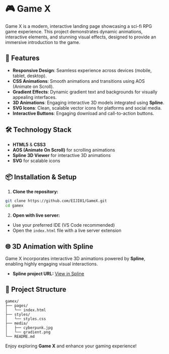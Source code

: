 # 🎮 Game X

Game X is a modern, interactive landing page showcasing a sci-fi RPG game experience. This project demonstrates dynamic animations, interactive elements, and stunning visual effects, designed to provide an immersive introduction to the game.

## 🚀 Features

* **Responsive Design**: Seamless experience across devices (mobile, tablet, desktop).
* **CSS Animations**: Smooth animations and transitions using AOS (Animate on Scroll).
* **Gradient Effects**: Dynamic gradient text and backgrounds for visually appealing interfaces.
* **3D Animations**: Engaging interactive 3D models integrated using **Spline**.
* **SVG Icons**: Clean, scalable vector icons for platforms and social media.
* **Interactive Buttons**: Engaging download and call-to-action buttons.

## 🛠️ Technology Stack

* **HTML5** & **CSS3**
* **AOS (Animate On Scroll)** for scrolling animations
* **Spline 3D Viewer** for interactive 3D animations
* **SVG** for scalable icons

## 📦 Installation & Setup

1. **Clone the repository:**

```bash
git clone https://github.com/EIJI01/GameX.git
cd gamex
```

2. **Open with live server:**

* Use your preferred IDE (VS Code recommended)
* Open the `index.html` file with a live server extension

## 🌐 3D Animation with Spline

Game X incorporates interactive 3D animations powered by **Spline**, enabling highly engaging visual interactions.

* **Spline project URL:** [View in Spline](https://app.spline.design/file/2b34be81-0fa5-4510-83c3-c7b3ae327fe9)

## 🎯 Project Structure

```
gamex/
├── pages/
│   └── index.html
├── styles/
│   └── styles.css
├── media/
│   ├── cyberpunk.jpg
│   └── gradient.png
└── README.md
```

Enjoy exploring **Game X** and enhance your gaming experience!
